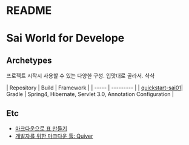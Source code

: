 # README

# Sai World for Develope

## Archetypes

프로젝트 시작시 사용할 수 있는 다양한 구성. 입맛대로 골라서. 샥샥

| Repository | Build | Framework |
| ----- | --------- |
| [quickstart-sai01](https://github.com/slothink/quickstart-sai01)| Gradle | Spring4, Hibernate, Servlet 3.0, Annotation Configuration |


## Etc

- [마크다운으로 표 만들기](https://productivityarchive.wordpress.com/2013/08/10/%EB%A7%88%ED%81%AC%EB%8B%A4%EC%9A%B4-%EC%96%B8%EC%96%B4%EB%A5%BC-%EC%9D%B4%EC%9A%A9%ED%95%B4%EC%84%9C-%ED%91%9C-%EB%A7%8C%EB%93%A4%EA%B8%B0%EC%98%81%EB%AC%B8-2)
- [개발자를 위한 마크다운 툴: Quiver](https://itunes.apple.com/kr/app/quiver-programmers-notebook/id866773894?mt=12)